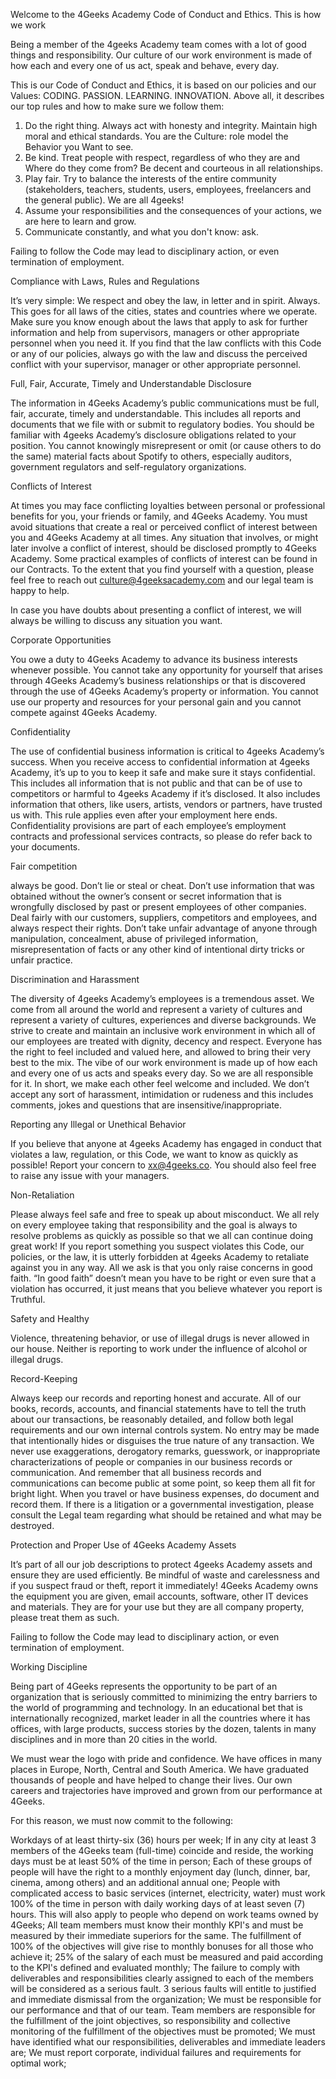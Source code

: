 
Welcome to the 4Geeks Academy Code of
Conduct and Ethics. This is how we work


Being a member of the 4geeks Academy team comes with a lot of good things and responsibility. Our culture of our work environment is made of how each and every one of us act, speak and behave, every day.

This is our Code of Conduct and Ethics, it is based on our policies and our
Values: CODING. PASSION. LEARNING. INNOVATION. Above all, it describes
our top rules and how to make sure we follow them:

1. Do the right thing. Always act with honesty and integrity. Maintain high moral and ethical standards. You are the Culture: role model the Behavior you Want to see.
2. Be kind. Treat people with respect, regardless of who they are and Where do they come from? Be decent and courteous in all relationships. 
3. Play fair. Try to balance the interests of the entire community (stakeholders, teachers, students, users, employees, freelancers and the general public). We are all 4geeks!
4. Assume your responsibilities and the consequences of your actions, we are here to learn and grow.
5. Communicate constantly, and what you don't know: ask.

Failing to follow the Code may lead to disciplinary action, or even termination of
employment.

Compliance with Laws, Rules and Regulations

It’s very simple: We respect and obey the law, in letter and in spirit. Always.
This goes for all laws of the cities, states and countries where we operate. Make sure
you know enough about the laws that apply to ask for further information and help from
supervisors, managers or other appropriate personnel when you need it.
If you find that the law conflicts with this Code or any of our policies, always go with the
law and discuss the perceived conflict with your supervisor, manager or other
appropriate personnel.



Full, Fair, Accurate, Timely and Understandable Disclosure

The information in 4Geeks Academy’s public communications must be full, fair, accurate, timely
and understandable. This includes all reports and documents that we file with or submit
to regulatory bodies. You should be familiar with 4geeks Academy’s disclosure obligations related
to your position. You cannot knowingly misrepresent or omit (or cause others to do the
same) material facts about Spotify to others, especially auditors, government regulators
and self-regulatory organizations.

Conflicts of Interest

At times you may face conflicting loyalties between personal or professional benefits for you, your friends or family, and 4Geeks Academy. You must avoid situations that create a real or perceived conflict of interest between you and 4Geeks Academy at all times. Any situation that involves, or might later involve a conflict of interest, should be disclosed promptly to 4Geeks Academy. Some practical examples of conflicts of interest can be found in our Contracts. To the extent that you find yourself with a question, please feel free to reach out culture@4geeksacademy.com and our legal team is happy to help. 

In case you have doubts about presenting a conflict of interest, we will always be willing to discuss any situation you want.

Corporate Opportunities

You owe a duty to 4Geeks Academy to advance its business interests whenever possible. You
cannot take any opportunity for yourself that arises through 4Geeks Academy’s business
relationships or that is discovered through the use of 4Geeks Academy’s property or information. You cannot use our property and resources for your personal gain and you cannot compete
against 4Geeks Academy. 

Confidentiality

The use of confidential business information is critical to 4geeks Academy’s success. When you
receive access to confidential information at 4geeks Academy, it’s up to you to keep it safe and
make sure it stays confidential. This includes all information that is not public and that
can be of use to competitors or harmful to 4geeks Academy if it’s disclosed. It also includes
information that others, like users, artists, vendors or partners, have trusted us with.
This rule applies even after your employment here ends. Confidentiality provisions are
part of each employee’s employment contracts and professional services contracts, so please do refer back to your documents.

Fair competition

always be good. Don’t lie or steal or cheat. Don’t use information that was obtained
without the owner’s consent or secret information that is wrongfully disclosed by past or
present employees of other companies. Deal fairly with our customers, suppliers,
competitors and employees, and always respect their rights. Don’t take unfair 
advantage of anyone through manipulation, concealment, abuse of privileged
information, misrepresentation of facts or any other kind of intentional dirty tricks or
unfair practice. 


Discrimination and Harassment

The diversity of 4geeks Academy’s employees is a tremendous asset. We come from all around
the world and represent a variety of cultures and represent a variety of cultures,
experiences and diverse backgrounds. We strive to create and maintain an inclusive
work environment in which all of our employees are treated with dignity, decency and
respect. Everyone has the right to feel included and valued here, and allowed to bring
their very best to the mix.
The vibe of our work environment is made up of how each and every one of us acts and
speaks every day. So we are all responsible for it. In short, we make each other feel
welcome and included. We don’t accept any sort of harassment, intimidation or
rudeness and this includes comments, jokes and questions that are insensitive/inappropriate.


Reporting any Illegal or Unethical Behavior

If you believe that anyone at 4geeks Academy has engaged in conduct that violates a law,
regulation, or this Code, we want to know as quickly as possible! Report your concern to
xx@4geeks.co. You should also feel free to raise any issue with your managers.

Non-Retaliation

Please always feel safe and free to speak up about misconduct. We all rely on every
employee taking that responsibility and the goal is always to resolve problems as
quickly as possible so that we all can continue doing great work!
If you report something you suspect violates this Code, our policies, or the law, it is
utterly forbidden at 4geeks Academy to retaliate against you in any way. All we ask is that you only raise concerns in good faith. “In good faith” doesn’t mean you have to be right or even
sure that a violation has occurred, it just means that you believe whatever you report is
Truthful.

Safety and Healthy

Violence, threatening behavior, or use of illegal drugs is never allowed in our house.
Neither is reporting to work under the influence of alcohol or illegal drugs. 

Record-Keeping 

Always keep our records and reporting honest and accurate. All of our books, records, accounts, and financial statements have to tell the truth about our transactions, be reasonably detailed, and follow both legal requirements and our own internal controls system. No entry may be made that intentionally hides or disguises the true nature of any transaction. We never use exaggerations, derogatory remarks, guesswork, or inappropriate characterizations of people or companies in our business records or communication. And remember that all business records and communications can become public at some point, so keep them all fit for bright light. When you travel or have business expenses, do document and record them. If there is a litigation or a governmental investigation, please consult the Legal team regarding what should be retained and what may be destroyed. 


Protection and Proper Use of 4Geeks Academy Assets

It’s part of all our job descriptions to protect 4geeks Academy assets and ensure they are used
efficiently. Be mindful of waste and carelessness and if you suspect fraud or theft, report
it immediately! 4Geeks Academy owns the equipment you are given, email accounts, software, other IT devices and materials. They are for your use but they are all company property, please treat them as such.

Failing to follow the Code may lead to disciplinary action, or even termination of
employment.

Working Discipline

Being part of 4Geeks represents the opportunity to be part of an organization that is seriously committed to minimizing the entry barriers to the world of programming and technology. In an educational bet that is internationally recognized, market leader in all the countries where it has offices, with large products, success stories by the dozen, talents in many disciplines and in more than 20 cities in the world.

We must wear the logo with pride and confidence. We have offices in many places in Europe, North, Central and South America. We have graduated thousands of people and have helped to change their lives. Our own careers and trajectories have improved and grown from our performance at 4Geeks.

For this reason, we must now commit to the following:

Workdays of at least thirty-six (36) hours per week;
If in any city at least 3 members of the 4Geeks team (full-time) coincide and reside, the working days must be at least 50% of the time in person;
Each of these groups of people will have the right to a monthly enjoyment day (lunch, dinner, bar, cinema, among others) and an additional annual one;
People with complicated access to basic services (internet, electricity, water) must work 100% of the time in person with daily working days of at least seven (7) hours. This will also apply to people who depend on work teams owned by 4Geeks;
All team members must know their monthly KPI's and must be measured by their immediate superiors for the same. The fulfillment of 100% of the objectives will give rise to monthly bonuses for all those who achieve it;
25% of the salary of each must be measured and paid according to the KPI's defined and evaluated monthly;
The failure to comply with deliverables and responsibilities clearly assigned to each of the members will be considered as a serious fault. 3 serious faults will entitle to justified and immediate dismissal from the organization;
We must be responsible for our performance and that of our team. Team members are responsible for the fulfillment of the joint objectives, so responsibility and collective monitoring of the fulfillment of the objectives must be promoted;
We must have identified what our responsibilities, deliverables and immediate leaders are;
We must report corporate, individual failures and requirements for optimal work;









